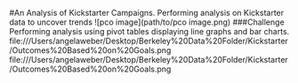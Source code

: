 #An Analysis of Kickstarter Campaigns.
Performing analysis on Kickstarter data to uncover trends
![pco image](path/to/pco image.png)
###Challenge
Performing analysis using pivot tables displaying line graphs and bar charts.
file:///Users/angelaweber/Desktop/Berkeley%20Data%20Folder/Kickstarter/Outcomes%20Based%20on%20Goals.png
file:///Users/angelaweber/Desktop/Berkeley%20Data%20Folder/Kickstarter/Outcomes%20Based%20on%20Goals.png
